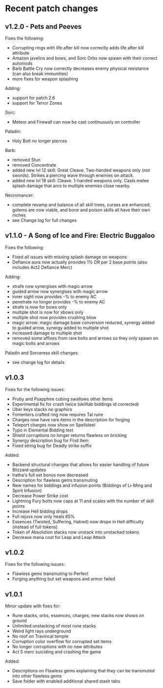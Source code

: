 # Recent patch changes

<!--

## 2.0.0
Fixes the following:

- game now works with vanilla version 2.7
- more than 600 minor bug fixes and performance improvements! (Thanks, D2RLint!)
- fixed a nasty property duplicate bug that rendered wrong properties
- skill tree panels now reflect correct prereqs for skills (dependencies simplified)
- removed Might from Holy Fire requirement
- removed Amplify Damage from Weaken requirement
- skeletal mages now correctly spawns with fire and lightning mages exclusively
- Essences (burning, festering, hatred, etc) now unstack into unstacked versions
- correct skill tabs are now infused from Blood Biddings
- reduced distance for Force Cleave missile 
 - all poison-based attacks and properties now have a global 2 second duration
- + elemental skills now properly give their bonuses
- Decrepify now properly reduces speed, attack rate AND cast rate (casters beware in Chaos Sanctuary)

Balances the following
- renamed Skill Biddings to "Blood Biddings" and can only be infused into Sunder Charms
- Enigma's Teleport are now "Lesser Teleport" with a long cooldown
- Demon Machine now spawns with ctc Firewall
- renamed all biddings to generic "biddings" so player is forced to pick up
- Arkaines Valor: increased defense range, added hp/lvl as in 1.10, added 50% Fire Resist, added repair durability

Adds the following:
- Slabs of Faith now drop from Baal Quest Drop Nightmare difficulty, and from all Nightmare Boss Desecrated 
- Gheeds Gambles now drop from Super Uniques in Hell difficulty
- Baubles now drop from Terrorized superuniques in Hell difficulty
*- chipped, flawed and normal gems now drop from superuniques in Nightmare and Hell difficulty
- Baubles can be upgraded to Crafting Baubles by transmuting 50 Jewels (stacked) and a Bauble
- Crafting Baubles need to be transmuted with 50 stacks of runes, from runes 1 to 7, one at a time (first 50 Els, then 50 Elds and so on)
- When all 7 stacks of runes have been transmuted into the Bauble, a specific type of "X Crafting Bauble" can be activated by transmuting a designated 50 P-Gems, holding 50 charges of crafting.
- Crafting Baubles can be transmuted to output 2 Bauble Charges that can be used to craft directly (each crafting recipe will now remove 1 charge from the cube, so you can craft two items in a row by just replacing the crafted item in the cube) 
- The Crafting Bauble can now be recharged with a new set of 50 stacked P-Gems
- edited Crafting recipes to only use runes 2-7 for all crafting types (so one crafting type takes only 1 type of rune)
*- enabled a recipe to build Obsidian Stones (Flawless and Perfect) to use for Slabs of Faith and Sunder Charms
- Sunder charm biddings now drop from Hell Terrorized zones and can be used to craft Sunder Charms using Slabs of Faith
- new automod "% to not consume charges" added to all claws, daggers, bucklers, small shield and large shields, and random automod for gloves

Assassin:

- elemental Charge Up skills now incur a linear resistance penalty (minus resistance and minus max resistance)
- removed dependencies between Elemental Charge Up skills
- If more than one Elemental Charge skill has points in it, a global 10 second cooldown will be set to all Elemental Charge Up skills. Phoenix Strike is the exception and this will encourage the player to pick a single element to focus on (while still being able to use different PS charges for dual elements)
- Shadow Master is now a physical finishing move called "Shadow Chaos Stab" that can be used only with a dagger 
- Cobra Strike charge 1 now is a poison Cloud and charge 3 is an AoE poison-based attack
- Cobra Strike now has progressive stack when charges are released
- Phoenix Strike now has a flat "minus magic damage reduction" penalty
- reduced PS charge 3 Chaos Ice freeze significantly 
- Tiger Strike now has a flat "minus physical damage reduction" penalty 
- Dragon Talon now has a maximum of 1 kick no matter the skill level (due to crazy unbalance when using Mosaic)
- all Finishing moves (with the exception of Dragon Flight) now no longer always hits

Druid:
- add teleport skill (Frost Wind) instead of "Arctic Blast"
- add Firestorm cast to Fireclaw attack
- added three new armors that grant either ctc "Mark of Bear/Wolf"
- "Mark of the Bear/Wolf" now has base reduction of PDR and Life % and instead scales better with skill points to Lycanthropy and Werebear/Werewolf
- Shockwave now splits into multiple waves when more skills are put into it and increases stun length
- Vines and Totems are now granted 1000% enhanced defence to avoid losing them immediately in later difficulties
- 1 Additional Vine can now be spawned per 10 base levels
- Additional Vines stat can now be granted through Nature items (primarily Druid Pelts but also certain Unique Rings)
- Carrion Vine now both recovers life and mana
- Solar Creeper now deals fire damage on attack and as a fire aura pulse instead of recovering mana
- Spirit of Barbs now grant 100% defense aura and PDR (similar to Defiance Aura) to make it more useful
- Additional Totems stat can now be granted through Spirit items (primarily Druid Pelts but also certain Unique Rings)
- Cooldowns removed from most elemental attacks
- Ravens now deal cold damage
- Bear and Wolf Summons now synergise with Werebear and Werewolf (pack leader, GO!)
- 

-->

## v1.2.0 - Pets and Peeves

Fixes the following:

- Corrupting rings with life after kill now correctly adds life after kill attribute
- Amazon javelins and bows, and Sorc Orbs now spawn with their correct automods
- Barb Battle Cry now correctly decreases enemy physical resistance (can also break immunities)
- more fixes for weapon splashing

Adding:

- support for patch 2.6
- support for Terror Zones

Sorc:

- Meteor and Firewall can now be cast continuously on controller

Paladin:

- Holy Bolt no longer pierces

Barb:

- removed Stun
- removed Concentrate
- added new lvl 12 skill: Great Cleave. Two-handed weapons only (not swords). Strikes a piercing wave through enemies on attack. 
- added new lvl 18 skill: Cleave. 1-handed weapons only. Casts melee splash damage that arcs to multiple enemies close nearby.

Necromancer:

- complete revamp and balance of all skill trees, curses are enhanced, golems are now viable, and bone and poison skills all have their own niches 
- see Change log for full changes

## v1.1.0 - A Song of Ice and Fire: Electric Buggaloo

Fixes the following:

- Fixed all issues with missing splash damage on weapons
- Defiance aura now actually provides 1% DR per 2 base points (also includes Act2 Defiance Merc)

Adding:

- strafe now synergises with magic arrow
- guided arrow now synergises with magic arrow
- inner sight now provides -% to enemy AC
- penetrate no longer provides -% to enemy AC
- strafe is now for bows only
- multiple shot is now for xbows only 
- multiple shot now provides crushing blow
- magic arrow: magic damage base conversion reduced, synergy added to guided arrow, synergy added to multiple shot
- increased damage to multiple shot
- removed some affixes from rare bolts and arrows so they only spawn on magic bolts and arrows

Paladin and Sorceress skill changes:

- see change log for details

## v1.0.3

Fixes for the following issues:

- Pruby and Psapphire cubing swallows other items
- Experimental fix for crash twice (skilltab biddings id corrected)
- Uber keys stacks no graphics
- Fomenters crafted ring now requires Tal rune
- Charges now have rare items in the description for forging
- Teleport charges now show on Spellsteel
- Typo in Elemental Bidding text
- Shield corruptions no longer returns flawless on bricking
- Synergy description bug for Find Item
- Fixed string bug for Deadly strike suffix

Added:

- Backend structural changes that allows for easier handling of future Blizzard updates
- Iratha's full set bonus now decreased
- Description for flawless gems transmuting
- New names for biddings and infusion points (Biddings of Li-Ming and Spirit Infusion)
- Decrease Power Strike cost
- Lightning Fury bolts now caps at 11 and scales with the number of skill points
- Increase Hell bidding drops
- Full rejuvs now only heals 65%
- Essences (Twisted, Suffering, Hatred) now drops in Hell difficulty (instead of full tokens)
- Token of Absolution stacks now unstack into unstacked tokens 
- Decrease mana cost for Leap and Leap Attack

## v1.0.2

Fixes for the following issues:

- Flawless gems transmuting to Perfect
- Forging anything but set weapons and armor failed

## v1.0.1

Minor update with fixes for:

- Rune stacks, orbs, essences, charges, new stacks now shows on ground
- Unlimited unstacking of most rune stacks
- Weird light rays underground
- No roof on Travincal temple
- Corruption color overflow for corrupted set items
- No longer corruptions with no new attributes
- Act 5 merc suiciding and crashing the game

Added:
- Descriptions on Flawless gems explaining that they can be transmuted into other flawless gems
- Save folder with enabled additional shared stash tabs
